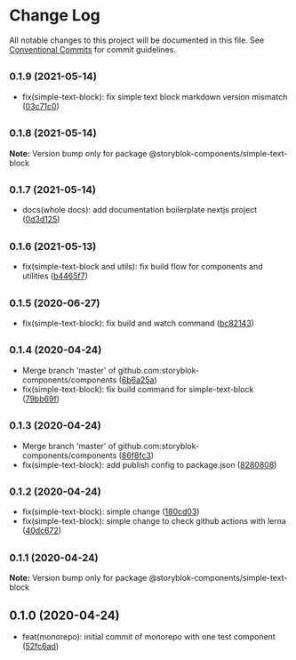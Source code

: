 # Change Log

All notable changes to this project will be documented in this file.
See [Conventional Commits](https://conventionalcommits.org) for commit guidelines.

## <small>0.1.9 (2021-05-14)</small>

* fix(simple-text-block): fix simple text block markdown version mismatch ([03c71c0](https://github.com/storyblok-components/components/commit/03c71c0))





## <small>0.1.8 (2021-05-14)</small>

**Note:** Version bump only for package @storyblok-components/simple-text-block





## <small>0.1.7 (2021-05-14)</small>

* docs(whole docs): add documentation boilerplate nextjs project ([0d3d125](https://github.com/storyblok-components/components/commit/0d3d125))





## <small>0.1.6 (2021-05-13)</small>

* fix(simple-text-block and utils): fix build flow for components and utilities ([b4465f7](https://github.com/storyblok-components/components/commit/b4465f7))





## <small>0.1.5 (2020-06-27)</small>

* fix(simple-text-block): fix build and watch command ([bc82143](https://github.com/storyblok-components/components/commit/bc82143))





## <small>0.1.4 (2020-04-24)</small>

* Merge branch 'master' of github.com:storyblok-components/components ([6b6a25a](https://github.com/storyblok-components/components/commit/6b6a25a))
* fix(simple-text-block): fix build command for simple-text-block ([79bb69f](https://github.com/storyblok-components/components/commit/79bb69f))





## <small>0.1.3 (2020-04-24)</small>

* Merge branch 'master' of github.com:storyblok-components/components ([86f8fc3](https://github.com/storyblok-components/components/commit/86f8fc3))
* fix(simple-text-block): add publish config to package.json ([8280808](https://github.com/storyblok-components/components/commit/8280808))





## <small>0.1.2 (2020-04-24)</small>

* fix(simple-text-block): simple change ([180cd03](https://github.com/storyblok-components/components/commit/180cd03))
* fix(simple-text-block): simple change to check github actions with lerna ([40dc672](https://github.com/storyblok-components/components/commit/40dc672))





## <small>0.1.1 (2020-04-24)</small>

**Note:** Version bump only for package @storyblok-components/simple-text-block





## 0.1.0 (2020-04-24)

* feat(monorepo): initial commit of monorepo with one test component ([52fc6ad](https://github.com/storyblok-components/components/commit/52fc6ad))
